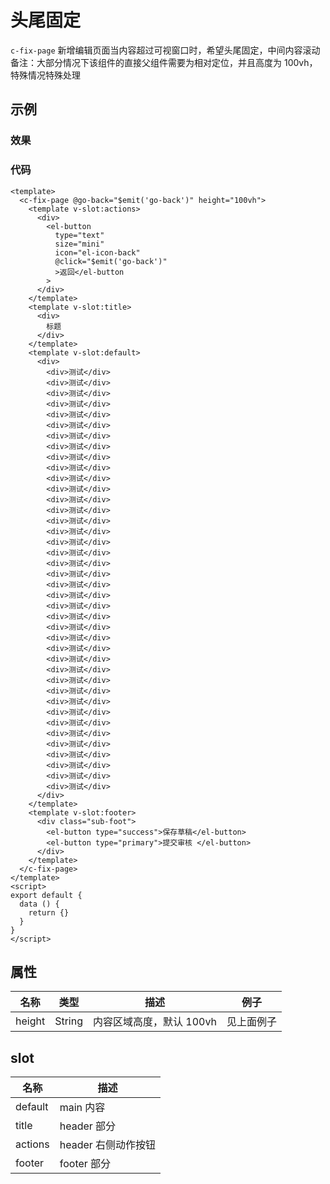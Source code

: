 # 头尾固定

`c-fix-page`
新增编辑页面当内容超过可视窗口时，希望头尾固定，中间内容滚动
备注：大部分情况下该组件的直接父组件需要为相对定位，并且高度为 100vh，特殊情况特殊处理

## 示例

### 效果

<Demo>
  <FixPageDemo/>
</Demo>

### 代码

```vue
<template>
  <c-fix-page @go-back="$emit('go-back')" height="100vh">
    <template v-slot:actions>
      <div>
        <el-button
          type="text"
          size="mini"
          icon="el-icon-back"
          @click="$emit('go-back')"
          >返回</el-button
        >
      </div>
    </template>
    <template v-slot:title>
      <div>
        标题
      </div>
    </template>
    <template v-slot:default>
      <div>
        <div>测试</div>
        <div>测试</div>
        <div>测试</div>
        <div>测试</div>
        <div>测试</div>
        <div>测试</div>
        <div>测试</div>
        <div>测试</div>
        <div>测试</div>
        <div>测试</div>
        <div>测试</div>
        <div>测试</div>
        <div>测试</div>
        <div>测试</div>
        <div>测试</div>
        <div>测试</div>
        <div>测试</div>
        <div>测试</div>
        <div>测试</div>
        <div>测试</div>
        <div>测试</div>
        <div>测试</div>
        <div>测试</div>
        <div>测试</div>
        <div>测试</div>
        <div>测试</div>
        <div>测试</div>
        <div>测试</div>
        <div>测试</div>
        <div>测试</div>
        <div>测试</div>
        <div>测试</div>
        <div>测试</div>
        <div>测试</div>
        <div>测试</div>
        <div>测试</div>
        <div>测试</div>
        <div>测试</div>
        <div>测试</div>
        <div>测试</div>
      </div>
    </template>
    <template v-slot:footer>
      <div class="sub-foot">
        <el-button type="success">保存草稿</el-button>
        <el-button type="primary">提交审核 </el-button>
      </div>
    </template>
  </c-fix-page>
</template>
<script>
export default {
  data () {
    return {}
  }
}
</script>
```

## 属性

| 名称   | 类型   | 描述                     | 例子       |
| ------ | ------ | ------------------------ | ---------- |
| height | String | 内容区域高度，默认 100vh | 见上面例子 |

## slot

| 名称    | 描述                |
| ------- | ------------------- |
| default | main 内容           |
| title   | header 部分         |
| actions | header 右侧动作按钮 |
| footer  | footer 部分         |
